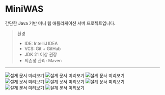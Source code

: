 # MiniWAS

간단한 Java 기반 미니 웹 애플리케이션 서버 프로젝트입니다.

> 환경
> 
> - IDE: IntelliJ IDEA
> - VCS: Git + GitHub
> - JDK 21 이상 권장
> - 의존성 관리: Maven

---
![설계 문서 미리보기](images/01.png)
![설계 문서 미리보기](images/02.png)
![설계 문서 미리보기](images/03.png)
![설계 문서 미리보기](images/04.png)
![설계 문서 미리보기](images/05.png)
![설계 문서 미리보기](images/06.png)
![설계 문서 미리보기](images/07.png)
![설계 문서 미리보기](images/08.png)
